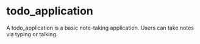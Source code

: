 # todo_application

A todo_application is a basic note-taking application. Users can take notes via typing or talking. 
